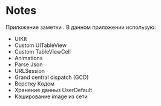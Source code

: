 # Notes
Приложение заметки .
В данном приложении использую:
- UIKIt
- Сustom UITableView
- Custom TableViewCell
- Animations
- Parse Json
- URLSession
- Grand central dispatch (GCD)
- Верстку Кодом
- Хранение данныз UserDefault
- Кэширование image из сети
